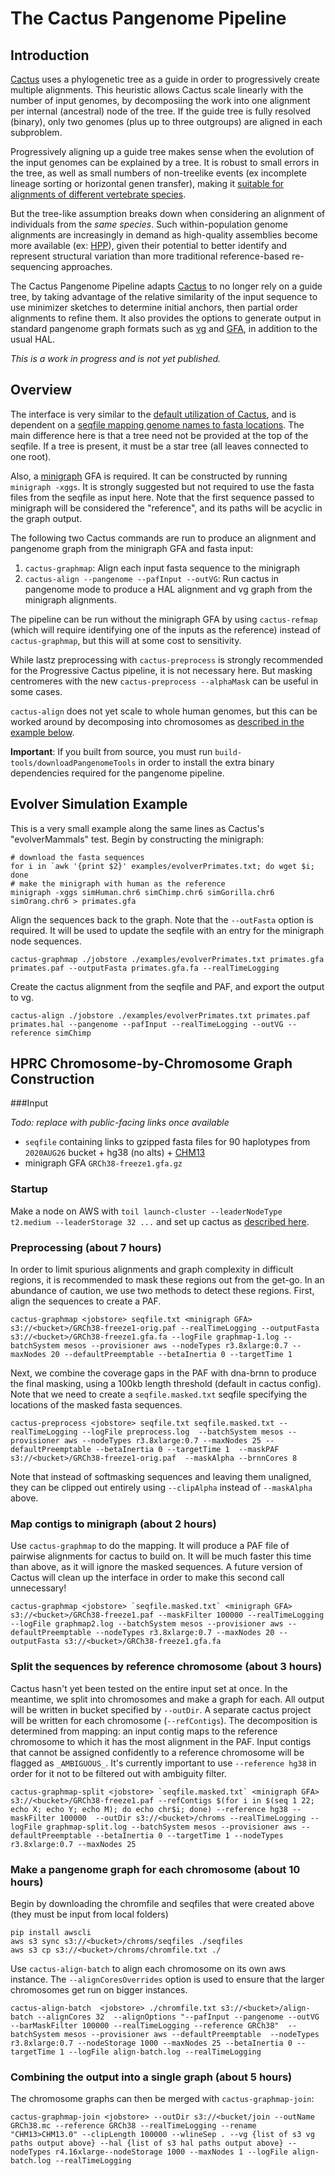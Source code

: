 The Cactus Pangenome Pipeline
===

## Introduction

[Cactus](../README.md) uses a phylogenetic tree as a guide in order to progressively create multiple alignments.  This heuristic allows Cactus scale linearly with the number of input genomes, by decomposiing the work into one alignment per internal (ancestral) node of the tree.  If the guide tree is fully resolved (binary), only two genomes (plus up to three outgroups) are aligned in each subproblem.

Progressively aligning up a guide tree makes sense when the evolution of the input genomes can be explained by a tree.  It is robust to small errors in the tree, as well as small numbers of non-treelike events (ex incomplete lineage sorting or horizontal genen transfer), making it [suitable for alignments of different vertebrate species](https://doi.org/10.1038/s41586-020-2871-y).

But the tree-like assumption breaks down when considering an alignment of individuals from the *same species*.  Such within-population genome alignments are increasingly in demand as high-quality assemblies become more available (ex: [HPP](https://humanpangenome.org/)), given their potential to better identify and represent structural variation than more traditional reference-based re-sequencing approaches.

The Cactus Pangenome Pipeline adapts [Cactus](../README.md) to no longer rely on a guide tree, by taking advantage of the relative similarity of the input sequence to use minimizer sketches to determine initial anchors, then partial order alignments to refine them.  It also provides the options to generate output in standard pangenome graph formats such as [vg](https://github.com/vgteam/vg) and [GFA](https://github.com/GFA-spec/GFA-spec), in addition to the usual HAL. 

*This is a work in progress and is not yet published.* 

## Overview

The interface is very similar to the [default utilization of Cactus](../README.md), and is dependent on a [seqfile mapping genome names to fasta locations](seqFile-the-input-file).  The main difference here is that a tree need not be provided at the top of the seqfile.  If a tree is present, it must be a star tree (all leaves connected to one root).

Also, a [minigraph](https://github.com/lh3/minigraph) GFA is required.  It can be constructed by running `minigraph -xggs`.  It is strongly suggested but not required to use the fasta files from the seqfile as input here.  Note that the first sequence passed to minigraph will be considered the "reference", and its paths will be acyclic in the graph output.  

The following two Cactus commands are run to produce an alignment and pangenome graph from the minigraph GFA and fasta input:

1. `cactus-graphmap`: Align each input fasta sequence to the minigraph
2. `cactus-align --pangenome --pafInput --outVG`: Run cactus in pangenome mode to produce a HAL alignment and vg graph from the minigraph alignments.

The pipeline can be run without the minigraph GFA by using `cactus-refmap` (which will require identifying one of the inputs as the reference) instead of `cactus-graphmap`, but this will at some cost to sensitivity.

While lastz preprocessing with `cactus-preprocess` is strongly recommended for the Progressive Cactus pipeline, it is not necessary here.  But masking centromeres with the new `cactus-preprocess --alphaMask` can be useful in some cases.  

`cactus-align` does not yet scale to whole human genomes, but this can be worked around by decomposing into chromosomes as [described in the example below](hprc-graph-construction).

**Important**: If you built from source, you must run `build-tools/downloadPangenomeTools` in order to install the extra binary dependencies required for the pangenome pipeline.

## Evolver Simulation Example

This is a very small example along the same lines as Cactus's "evolverMammals" test.  Begin by constructing the minigraph:
```
# download the fasta sequences
for i in `awk '{print $2}' examples/evolverPrimates.txt; do wget $i; done
# make the minigraph with human as the reference
minigraph -xggs simHuman.chr6 simChimp.chr6 simGorilla.chr6 simOrang.chr6 > primates.gfa
```

Align the sequences back to the graph.  Note that the `--outFasta` option is required.  It will be used to update the seqfile with an entry for the minigraph node sequences.  
```
cactus-graphmap ./jobstore ./examples/evolverPrimates.txt primates.gfa primates.paf --outputFasta primates.gfa.fa --realTimeLogging
```

Create the cactus alignment from the seqfile and PAF, and export the output to vg.
```
cactus-align ./jobstore ./examples/evolverPrimates.txt primates.paf primates.hal --pangenome --pafInput --realTimeLogging --outVG --reference simChimp
```

## HPRC Chromosome-by-Chromosome Graph Construction

###Input

*Todo: replace with public-facing links once available*

* `seqfile` containing links to gzipped fasta files for 90 haplotypes from `2020AUG26` bucket + hg38 (no alts) + [CHM13](https://s3.amazonaws.com/nanopore-human-wgs/chm13/assemblies/chm13.draft_v1.0.fasta.gz)
* minigraph GFA `GRCh38-freeze1.gfa.gz`

### Startup

Make a node on AWS with `toil launch-cluster --leaderNodeType t2.medium --leaderStorage 32 ...` and set up cactus as [described here](./running-in-aws.md).

### Preprocessing (about 7 hours)

In order to limit spurious alignments and graph complexity in difficult regions, it is recommended to mask these regions out from the get-go.  In an abundance of caution, we use two methods to detect these regions.  First, align the sequences to create a PAF.

```
cactus-graphmap <jobstore> seqfile.txt <minigraph GFA> s3://<bucket>/GRCh38-freeze1-orig.paf --realTimeLogging --outputFasta s3://<bucket>/GRCh38-freeze1.gfa.fa --logFile graphmap-1.log --batchSystem mesos --provisioner aws --nodeTypes r3.8xlarge:0.7 --maxNodes 20 --defaultPreemptable --betaInertia 0 --targetTime 1 
```

Next, we combine the coverage gaps in the PAF with dna-brnn to produce the final masking, using a 100kb length threshold (default in cactus config).  Note that we need to create a `seqfile.masked.txt` seqfile specifying the locations of the masked fasta sequences.  

```
cactus-preprocess <jobstore> seqfile.txt seqfile.masked.txt --realTimeLogging --logFile preprocess.log  --batchSystem mesos --provisioner aws --nodeTypes r3.8xlarge:0.7 --maxNodes 25 --defaultPreemptable --betaInertia 0 --targetTime 1  --maskPAF s3://<bucket>/GRCh38-freeze1-orig.paf  --maskAlpha --brnnCores 8
```

Note that instead of softmasking sequences and leaving them unaligned, they can be clipped out entirely using `--clipAlpha` instead of `--maskAlpha` above.

### Map contigs to minigraph (about 2 hours)

Use `cactus-graphmap` to do the mapping.  It will produce a PAF file of pairwise alignments for cactus to build on.  It will be much faster this time than above, as it will ignore the masked sequences.  A future version of Cactus will clean up the interface in order to make this second call unnecessary! 

```
cactus-graphmap <jobstore> `seqfile.masked.txt` <minigraph GFA> s3://<bucket>/GRCh38-freeze1.paf --maskFilter 100000 --realTimeLogging --logFile graphmap2.log --batchSystem mesos --provisioner aws --defaultPreemptable --nodeTypes r3.8xlarge:0.7 --maxNodes 20 --outputFasta s3://<bucket>/GRCh38-freeze1.gfa.fa
```

### Split the sequences by reference chromosome (about 3 hours)

Cactus hasn't yet been tested on the entire input set at once.  In the meantime, we split into chromosomes and make a graph for each.  All output will be written in bucket specified by `--outDir`.  A separate cactus project will be written for each chromosome (`--refContigs`).  The decomposition is determined from mapping: an input contig maps to the reference chromosome to which it has the most alignment in the PAF. Input contigs that cannot be assigned confidently to a reference chromosome will be flagged as `_AMBIGUOUS_`. It's currently important to use `--reference hg38` in order for it not to be filtered out with ambiguity filter.

```
cactus-graphmap-split <jobstore> `seqfile.masked.txt` <minigraph GFA> s3://<bucket>/GRCh38-freeze1.paf --refContigs $(for i in $(seq 1 22; echo X; echo Y; echo M); do echo chr$i; done) --reference hg38 --maskFilter 100000  --outDir s3://<bucket>/chroms --realTimeLogging --logFile graphmap-split.log --batchSystem mesos --provisioner aws --defaultPreemptable --betaInertia 0 --targetTime 1 --nodeTypes r3.8xlarge:0.7 --maxNodes 25
```

### Make a pangenome graph for each chromosome (about 10 hours)

Begin by downloading the chromfile and seqfiles that were created above (they must be input from local folders)
```
pip install awscli
aws s3 sync s3://<bucket>/chroms/seqfiles ./seqfiles
aws s3 cp s3://<bucket>/chroms/chromfile.txt ./
```

Use `cactus-align-batch` to align each chromosome on its own aws instance.  The `--alignCoresOverrides` option is used to ensure that the larger chromosomes get run on bigger instances.

```
cactus-align-batch  <jobstore> ./chromfile.txt s3://<bucket>/align-batch --alignCores 32  --alignOptions "--pafInput --pangenome --outVG --barMaskFilter 100000 --realTimeLogging --reference GRCh38"  --batchSystem mesos --provisioner aws --defaultPreemptable  --nodeTypes r3.8xlarge:0.7 --nodeStorage 1000 --maxNodes 25 --betaInertia 0 --targetTime 1 --logFile align-batch.log --realTimeLogging
```

### Combining the output into a single graph (about 5 hours)

The chromosome graphs can then be merged with `cactus-graphmap-join`:
```
cactus-graphmap-join <jobstore> --outDir s3://<bucket/join --outName GRCh38.mc --reference GRCh38 --realTimeLogging --rename "CHM13>CHM13.0" --clipLength 100000 --wlineSep . --vg {list of s3 vg paths output above} --hal {list of s3 hal paths output above} --nodeTypes r4.16xlarge--nodeStorage 1000 --maxNodes 1 --logFile align-batch.log --realTimeLogging
```


